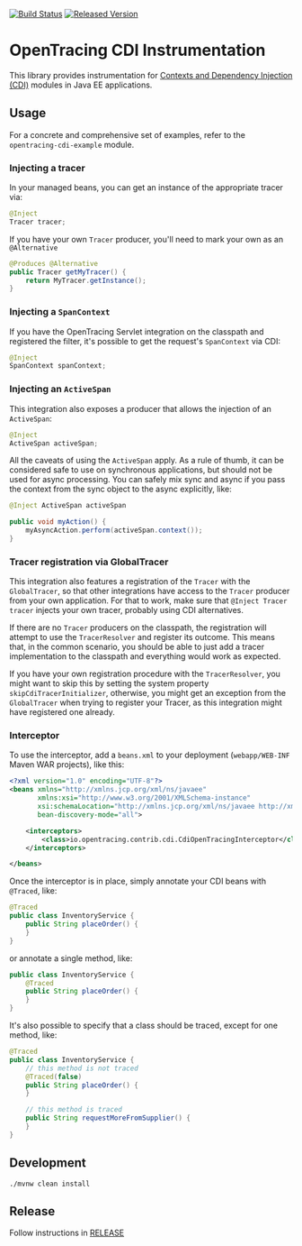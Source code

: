 [![Build Status][ci-img]][ci] [![Released Version][maven-img]][maven]

# OpenTracing CDI Instrumentation

This library provides instrumentation for [Contexts and Dependency Injection (CDI)](https://jcp.org/en/jsr/detail?id=299)
modules in Java EE applications.

## Usage

For a concrete and comprehensive set of examples, refer to the `opentracing-cdi-example`
module.

### Injecting a tracer

In your managed beans, you can get an instance of the appropriate tracer via:

```java
@Inject
Tracer tracer;
```

If you have your own `Tracer` producer, you'll need to mark your own as an
`@Alternative`

```java
@Produces @Alternative
public Tracer getMyTracer() {
    return MyTracer.getInstance();
}
```

### Injecting a `SpanContext`

If you have the OpenTracing Servlet integration on the classpath and registered the filter,
it's possible to get the request's `SpanContext` via CDI:

```java
@Inject
SpanContext spanContext;
```

### Injecting an `ActiveSpan`

This integration also exposes a producer that allows the injection of an `ActiveSpan`:

```java
@Inject
ActiveSpan activeSpan;
```

All the caveats of using the `ActiveSpan` apply. As a rule of thumb, it can be considered
safe to use on synchronous applications, but should not be used for async processing. You can
safely mix sync and async if you pass the context from the sync object to the async explicitly,
like:

```java
@Inject ActiveSpan activeSpan

public void myAction() {
    myAsyncAction.perform(activeSpan.context());
}
```

### Tracer registration via  GlobalTracer

This integration also features a registration of the `Tracer` with the `GlobalTracer`,
so that other integrations have access to the `Tracer` producer from your own application.
For that to work, make sure that `@Inject Tracer tracer` injects your own tracer, probably
using CDI alternatives.

If there are no `Tracer` producers on the classpath, the registration will attempt to use
the `TracerResolver` and register its outcome. This means that, in the common scenario, you
should be able to just add a tracer implementation to the classpath and everything would work
as expected.

If you have your own registration procedure with the `TracerResolver`, you might want to skip
this by setting the system property `skipCdiTracerInitializer`, otherwise, you might get an
exception from the `GlobalTracer` when trying to register your Tracer, as this integration might
have registered one already.

### Interceptor

To use the interceptor, add a `beans.xml` to your deployment (`webapp/WEB-INF`
Maven WAR projects), like this:

```xml
<?xml version="1.0" encoding="UTF-8"?>
<beans xmlns="http://xmlns.jcp.org/xml/ns/javaee"
       xmlns:xsi="http://www.w3.org/2001/XMLSchema-instance"
       xsi:schemaLocation="http://xmlns.jcp.org/xml/ns/javaee http://xmlns.jcp.org/xml/ns/javaee/beans_1_1.xsd"
       bean-discovery-mode="all">

    <interceptors>
        <class>io.opentracing.contrib.cdi.CdiOpenTracingInterceptor</class>
    </interceptors>

</beans>
```

Once the interceptor is in place, simply annotate your CDI beans with `@Traced`, like:

```java
@Traced
public class InventoryService {
    public String placeOrder() {
    }
}
```

or annotate a single method, like:

```java
public class InventoryService {
    @Traced
    public String placeOrder() {
    }
}
```

It's also possible to specify that a class should be traced, except for one method, like:

```java
@Traced
public class InventoryService {
    // this method is not traced
    @Traced(false)
    public String placeOrder() {
    }

    // this method is traced
    public String requestMoreFromSupplier() {
    }
}
```


## Development
```shell
./mvnw clean install
```

## Release
Follow instructions in [RELEASE](RELEASE.md)

   [ci-img]: https://travis-ci.org/opentracing-contrib/java-cdi.svg?branch=master
   [ci]: https://travis-ci.org/opentracing-contrib/java-cdi
   [maven-img]: https://img.shields.io/maven-central/v/io.opentracing.contrib/opentracing-cdi.svg?maxAge=2592000
   [maven]: http://search.maven.org/#search%7Cga%7C1%7Copentracing-cdi
